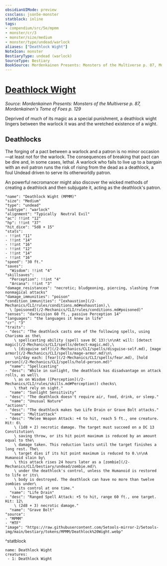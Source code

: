 ```yaml
---
obsidianUIMode: preview
cssclass: json5e-monster
statblock: inline
tags:
- compendium/src/5e/mpmm
- monster/cr/3
- monster/size/medium
- monster/type/undead/warlock
aliases: ["Deathlock Wight"]
NoteIcon: monster
BestiaryType: undead (warlock)
SourceType: Bestiary
BookSource: Mordenkainen Presents: Monsters of the Multiverse p. 87, Mordenkainen's Tome of Foes p. 129
---
```

# [Deathlock Wight](2-Mechanics/CLI/bestiary/undead/deathlock-wight-mpmm.md)
*Source: Mordenkainen Presents: Monsters of the Multiverse p. 87, Mordenkainen's Tome of Foes p. 129*  

Deprived of much of its magic as a special punishment, a deathlock wight lingers between the warlock it was and the wretched existence of a wight.

## Deathlocks

The forging of a pact between a warlock and a patron is no minor occasion—at least not for the warlock. The consequences of breaking that pact can be dire and, in some cases, lethal. A warlock who fails to live up to a bargain with an evil patron runs the risk of rising from the dead as a deathlock, a foul Undead driven to serve its otherworldly patron.

An powerful necromancer might also discover the wicked methods of creating a deathlock and then subjugate it, acting as the deathlock's patron.

```statblock
"name": "Deathlock Wight (MPMM)"
"size": "Medium"
"type": "undead"
"subtype": "warlock"
"alignment": "Typically  Neutral Evil"
"ac": !!int "12"
"hp": !!int "37"
"hit_dice": "5d8 + 15"
"stats":
- !!int "11"
- !!int "14"
- !!int "16"
- !!int "12"
- !!int "14"
- !!int "16"
"speed": "30 ft."
"saves":
  "Wisdom": !!int "4"
"skillsaves":
  "Perception": !!int "4"
  "Arcana": !!int "3"
"damage_resistances": "necrotic; bludgeoning, piercing, slashing from nonmagical attacks"
"damage_immunities": "poison"
"condition_immunities": "[exhaustion](/2-Mechanics/CLI/rules/conditions.md#exhaustion),\
  \ [poisoned](/2-Mechanics/CLI/rules/conditions.md#poisoned)"
"senses": "darkvision 60 ft., passive Perception 14"
"languages": "the languages it knew in life"
"cr": "3"
"traits":
- "desc": "The deathlock casts one of the following spells, using Charisma as the\
    \ spellcasting ability (spell save DC 13):\n\nAt will: [detect magic](/2-Mechanics/CLI/spells/detect-magic.md),\
    \ [disguise self](/2-Mechanics/CLI/spells/disguise-self.md), [mage armor](/2-Mechanics/CLI/spells/mage-armor.md)\n\
    \n1/day each: [fear](/2-Mechanics/CLI/spells/fear.md), [hold person](/2-Mechanics/CLI/spells/hold-person.md)"
  "name": "Spellcasting"
- "desc": "While in sunlight, the deathlock has disadvantage on attack rolls, as well\
    \ as on Wisdom ([Perception](/2-Mechanics/CLI/rules/skills.md#Perception)) checks\
    \ that rely on sight."
  "name": "Sunlight Sensitivity"
- "desc": "The deathlock doesn't require air, food, drink, or sleep."
  "name": "Unusual Nature"
"actions":
- "desc": "The deathlock makes two Life Drain or Grave Bolt attacks."
  "name": "Multiattack"
- "desc": "Melee Weapon Attack: +4 to hit, reach 5 ft., one creature. Hit: 6\
    \ (1d8 + 2) necrotic damage. The target must succeed on a DC 13 Constitution\
    \ saving throw, or its hit point maximum is reduced by an amount equal to the\
    \ damage taken. This reduction lasts until the target finishes a long rest. The\
    \ target dies if its hit point maximum is reduced to 0.\n\nA Humanoid slain by\
    \ this attack rises 24 hours later as a [zombie](/2-Mechanics/CLI/bestiary/undead/zombie.md)\
    \ under the deathlock's control, unless the Humanoid is restored to life or its\
    \ body is destroyed. The deathlock can have no more than twelve zombies under\
    \ its control at one time."
  "name": "Life Drain"
- "desc": "Ranged Spell Attack: +5 to hit, range 60 ft., one target. Hit: 12\
    \ (2d8 + 3) necrotic damage."
  "name": "Grave Bolt"
"source":
- "MPMM"
- "MTF"
"image": "https://raw.githubusercontent.com/5etools-mirror-2/5etools-img/main/bestiary/tokens/MPMM/Deathlock%20Wight.webp"
```
^statblock

```encounter-table
name: Deathlock Wight
creatures:
 - 1: Deathlock Wight
```
